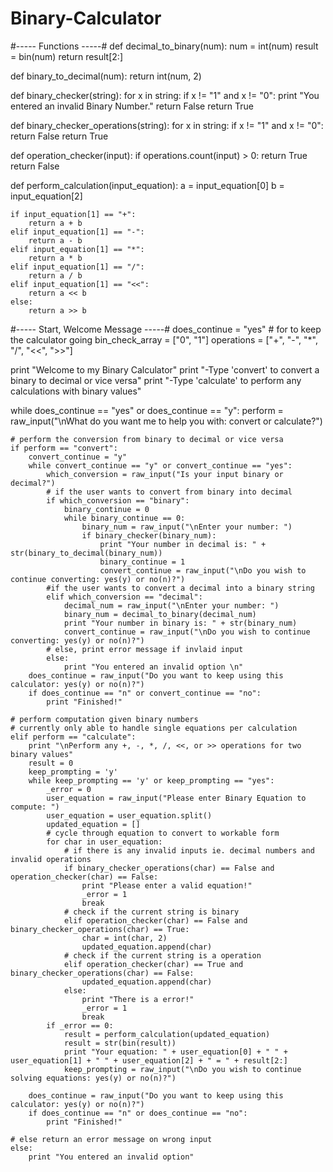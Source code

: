 # Binary-Calculator
#----- Functions -----#
def decimal_to_binary(num):
	num = int(num)
	result = bin(num)
	return result[2:]

def binary_to_decimal(num):
	return int(num, 2)

def binary_checker(string):
	for x in string:
		if x != "1" and x != "0":
			print "You entered an invalid Binary Number."
			return False
	return True

def binary_checker_operations(string):
	for x in string:
		if x != "1" and x != "0":
			return False
	return True

def operation_checker(input):
	if operations.count(input) > 0:
		return True
	return False

def perform_calculation(input_equation):
	a = input_equation[0]
	b = input_equation[2]

	if input_equation[1] == "+":
		return a + b 
	elif input_equation[1] == "-":
		return a - b 
	elif input_equation[1] == "*":
		return a * b 
	elif input_equation[1] == "/":
		return a / b
	elif input_equation[1] == "<<":
		return a << b 
	else:
		return a >> b

#----- Start, Welcome Message -----#
does_continue = "yes"	# for to keep the calculator going
bin_check_array = ["0", "1"]
operations = ["+", "-", "*", "/", "<<", ">>"]

print "Welcome to my Binary Calculator"
print "-Type 'convert' to convert a binary to decimal or vice versa"
print "-Type 'calculate' to perform any calculations with binary values"

while does_continue == "yes" or does_continue == "y":
	perform = raw_input("\nWhat do you want me to help you with: convert or calculate?")

	# perform the conversion from binary to decimal or vice versa
	if perform == "convert":
		convert_continue = "y"
		while convert_continue == "y" or convert_continue == "yes":
			which_conversion = raw_input("Is your input binary or decimal?")
			# if the user wants to convert from binary into decimal
			if which_conversion == "binary":
				binary_continue = 0
				while binary_continue == 0:
					binary_num = raw_input("\nEnter your number: ")
					if binary_checker(binary_num):
						print "Your number in decimal is: " + str(binary_to_decimal(binary_num))
						binary_continue = 1
						convert_continue = raw_input("\nDo you wish to continue converting: yes(y) or no(n)?")
			#if the user wants to convert a decimal into a binary string
			elif which_conversion == "decimal":
				decimal_num = raw_input("\nEnter your number: ")
				binary_num = decimal_to_binary(decimal_num)
				print "Your number in binary is: " + str(binary_num)
				convert_continue = raw_input("\nDo you wish to continue converting: yes(y) or no(n)?")
			# else, print error message if invlaid input
			else:
				print "You entered an invalid option \n"
		does_continue = raw_input("Do you want to keep using this calculator: yes(y) or no(n)?")
		if does_continue == "n" or convert_continue == "no":
			print "Finished!"
	
	# perform computation given binary numbers
	# currently only able to handle single equations per calculation
	elif perform == "calculate":
		print "\nPerform any +, -, *, /, <<, or >> operations for two binary values"
		result = 0
		keep_prompting = 'y'
		while keep_prompting == 'y' or keep_prompting == "yes":
			_error = 0
			user_equation = raw_input("Please enter Binary Equation to compute: ")
			user_equation = user_equation.split()
			updated_equation = []
			# cycle through equation to convert to workable form
			for char in user_equation:
				# if there is any invalid inputs ie. decimal numbers and invalid operations
				if binary_checker_operations(char) == False and operation_checker(char) == False:
					print "Please enter a valid equation!"
					_error = 1
					break
				# check if the current string is binary
				elif operation_checker(char) == False and binary_checker_operations(char) == True:
					char = int(char, 2)
					updated_equation.append(char)
				# check if the current string is a operation
				elif operation_checker(char) == True and binary_checker_operations(char) == False:
					updated_equation.append(char)
				else:
					print "There is a error!"
					_error = 1
					break
			if _error == 0:
				result = perform_calculation(updated_equation)
				result = str(bin(result))
				print "Your equation: " + user_equation[0] + " " + user_equation[1] + " " + user_equation[2] + " = " + result[2:]
				keep_prompting = raw_input("\nDo you wish to continue solving equations: yes(y) or no(n)?")
				
		does_continue = raw_input("Do you want to keep using this calculator: yes(y) or no(n)?")
		if does_continue == "n" or does_continue == "no":
			print "Finished!"

	# else return an error message on wrong input
	else:
		print "You entered an invalid option"
